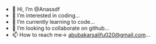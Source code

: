 - 👋 Hi, I’m @Anassdf
- 👀 I’m interested in coding...
- 🌱 I’m currently learning to code...
- 💞️ I’m looking to collaborate on github...
- 📫 How to reach me-> abubakarsalifu020@gmail.com...

<!---
Anassdf/Anassdf is a ✨ special ✨ repository because its `README.md` (this file) appears on your GitHub profile.
You can click the Preview link to take a look at your changes.
--->
